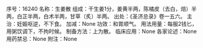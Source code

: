 序号：16240
名称：生姜散
组成：干生姜1分，姜黄半两，陈橘皮（去白，焙）半两，白芷半两，白术半两，甘草（炙）半两。
出处：《圣济总录》卷一五六。
主治：妊娠呕逆，不下食。
加减：None
功效：和胃顺气。
用法用量：每服2钱匕，用粥饮调下，不拘时候。
制备方法：上为散。
临床应用：None
各家论述：None
用药禁忌：None
附注：None
